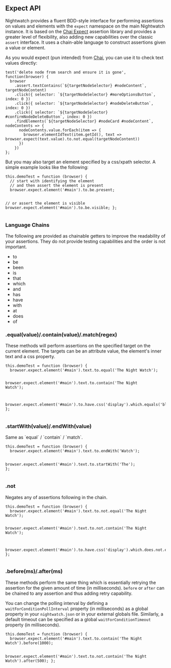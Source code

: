 ## Expect API

Nightwatch provides a fluent BDD-style interface for performing assertions on values and elements with the <code>expect</code> namespace on the main Nightwatch instance. It is based on the <a href="https://chaijs.com/api/bdd/" target="_blank">Chai Expect</a> assertion library and provides a greater level of flexibility, also adding new capabilities over the classic <code>assert</code> interface. It uses a chain-able language to construct assertions given a value or element.

As you would expect (pun intended) from <a href="https://chaijs.com/api/bdd/" target="_blank">Chai</a>, you can use it to check text values directly:

<div class="sample-test">
<pre class="line-numbers" data-language="javascript"><code class="language-javascript">test('delete node from search and ensure it is gone', function(browser) {
  browser
    .assert.textContains(`${targetNodeSelector} #nodeContent`, targetNodeContent)
    .click({ selector: `${targetNodeSelector} #moreOptionsButton`, index: 0 })
    .click({ selector: `${targetNodeSelector} #nodeDeleteButton`, index: 0 })
    .click({ selector: `${targetNodeSelector} #confirmNodeDeleteButton`, index: 0 })
    .findElements(`${targetNodeSelector} #nodeCard #nodeContent`, nodeContents => {
      nodeContents.value.forEach(item => {
        browser.elementIdText(item.getId(), text => browser.expect(text.value).to.not.equal(targetNodeContent))
      })
    })
};</code></pre></div>

But you may also target an element specified by a css/xpath selector. A simple example looks like the following:

<div class="sample-test">
<pre class="line-numbers" data-language="javascript"><code class="language-javascript">this.demoTest = function (browser) {
  // start with identifying the element
  // and then assert the element is present
  browser.expect.element('#main').to.be.present;

  // or assert the element is visible
  browser.expect.element('#main').to.be.visible;
};</code></pre></div>

<div class="apimethod">
<h3 id="expect-chains">Language Chains</h3>
The following are provided as chainable getters to improve the readability of your assertions. They do not provide testing capabilities and the order is not important.
</div>

- to
- be
- been
- is
- that
- which
- and
- has
- have
- with
- at
- does
- of

<div class="apimethod">
<h3 id="expect-matchers">.equal(value)/.contain(value)/.match(regex)</h3>
<p>These methods will perform assertions on the specified target on the current element. The targets can be an attribute value, the element's inner text and a css property.</p>

<div class="sample-test">
<pre class="line-numbers" data-language="javascript"><code class="language-javascript">this.demoTest = function (browser) {
  browser.expect.element('#main').text.to.equal('The Night Watch');

  browser.expect.element('#main').text.to.contain('The Night Watch');

  browser.expect.element('#main').to.have.css('display').which.equals('block');
};</code></pre>
</div>
</div>

<div class="apimethod">
<h3 id="expect-startend">.startWith(value)/.endWith(value)</h3>

<p>Same as `equal` / `contain` / `match`.</p>

<div class="sample-test">
<pre class="line-numbers" data-language="javascript"><code class="language-javascript">this.demoTest = function (browser) {
  browser.expect.element('#main').text.to.endWith('Watch');

  browser.expect.element('#main').text.to.startWith('The');
};</code></pre>
  </div>
</div>

<div class="apimethod">
  <h3 id="expect-negation">.not</h3>
  <p>Negates any of assertions following in the chain.</p>
  
  <div class="sample-test">
<pre class="line-numbers" data-language="javascript"><code class="language-javascript">this.demoTest = function (browser) {
  browser.expect.element('#main').text.to.not.equal('The Night Watch');

  browser.expect.element('#main').text.to.not.contain('The Night Watch');

  browser.expect.element('#main').to.have.css('display').which.does.not.equal('block');
};</code></pre>
  </div>
</div>

<div class="apimethod">
  <h3 id="expect-before">.before(ms)/.after(ms)</h3>
  <p>These methods perform the same thing which is essentially retrying the assertion for the given amount of time (in milliseconds). <code>before</code> or <code>after</code> can be chained to any assertion and thus adding retry capability.</p>

  <p>You can change the polling interval by defining a <code>waitForConditionPollInterval</code> property (in milliseconds) as a global property in your <code>nightwatch.json</code> or in your external globals file.
  Similarly, a default timeout can be specified as a global <code>waitForConditionTimeout</code> property (in milliseconds).</p>
  
<div class="sample-test">
<pre data-language="javascript"><code class="language-javascript">this.demoTest = function (browser) {
  browser.expect.element('#main').text.to.contain('The Night Watch').before(1000);

  browser.expect.element('#main').text.to.not.contain('The Night Watch').after(500);
};</code></pre>
  </div>
</div>
